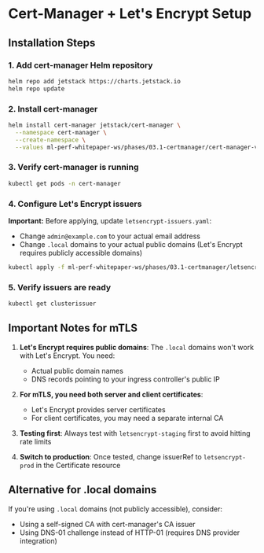 # Cert-Manager + Let's Encrypt Setup

## Installation Steps

### 1. Add cert-manager Helm repository
```bash
helm repo add jetstack https://charts.jetstack.io
helm repo update
```

### 2. Install cert-manager
```bash
helm install cert-manager jetstack/cert-manager \
  --namespace cert-manager \
  --create-namespace \
  --values ml-perf-whitepaper-ws/phases/03.1-certmanager/cert-manager-values.yaml
```

### 3. Verify cert-manager is running
```bash
kubectl get pods -n cert-manager
```

### 4. Configure Let's Encrypt issuers

**Important:** Before applying, update `letsencrypt-issuers.yaml`:
- Change `admin@example.com` to your actual email address
- Change `.local` domains to your actual public domains (Let's Encrypt requires publicly accessible domains)

```bash
kubectl apply -f ml-perf-whitepaper-ws/phases/03.1-certmanager/letsencrypt-issuers.yaml
```

### 5. Verify issuers are ready
```bash
kubectl get clusterissuer
```

## Important Notes for mTLS

1. **Let's Encrypt requires public domains**: The `.local` domains won't work with Let's Encrypt. You need:
   - Actual public domain names
   - DNS records pointing to your ingress controller's public IP

2. **For mTLS, you need both server and client certificates**:
   - Let's Encrypt provides server certificates
   - For client certificates, you may need a separate internal CA

3. **Testing first**: Always test with `letsencrypt-staging` first to avoid hitting rate limits

4. **Switch to production**: Once tested, change issuerRef to `letsencrypt-prod` in the Certificate resource

## Alternative for .local domains

If you're using `.local` domains (not publicly accessible), consider:
- Using a self-signed CA with cert-manager's CA issuer
- Using DNS-01 challenge instead of HTTP-01 (requires DNS provider integration)
